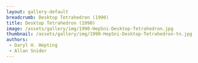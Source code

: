 ```yaml
---
layout: gallery-default
breadcrumb: Desktop Tetrahedron (1990)
title: Desktop Tetrahedron (1990)
image: /assets/gallery/img/1990-HepSni-Desktop-Tetrahedron.jpg
thumbnail: /assets/gallery/img/1990-HepSni-Desktop-Tetrahedron-tn.jpg
authors:
 - Daryl H. Hepting
 - Allan Snider
---
```

